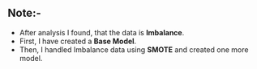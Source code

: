 ## Note:-
  * After analysis I found, that the data is **Imbalance**.
  * First, I have created a **Base Model**.
  * Then, I handled Imbalance data using **SMOTE** and created one more model.
